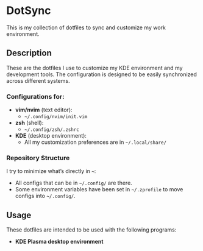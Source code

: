 # DotSync

This is my collection of dotfiles to sync and customize my work environment.

## Description

These are the dotfiles I use to customize my KDE environment and my development tools. The configuration is designed to be easily synchronized across different systems.

### Configurations for:

- **vim/nvim** (text editor):
  - `~/.config/nvim/init.vim`
- **zsh** (shell):
  - `~/.config/zsh/.zshrc`
- **KDE** (desktop environment):
  - All my customization preferences are in `~/.local/share/`

### Repository Structure

I try to minimize what’s directly in `~`:

- All configs that can be in `~/.config/` are there.
- Some environment variables have been set in `~/.zprofile` to move configs into `~/.config/`.


## Usage

These dotfiles are intended to be used with the following programs:

- **KDE Plasma desktop environment**




